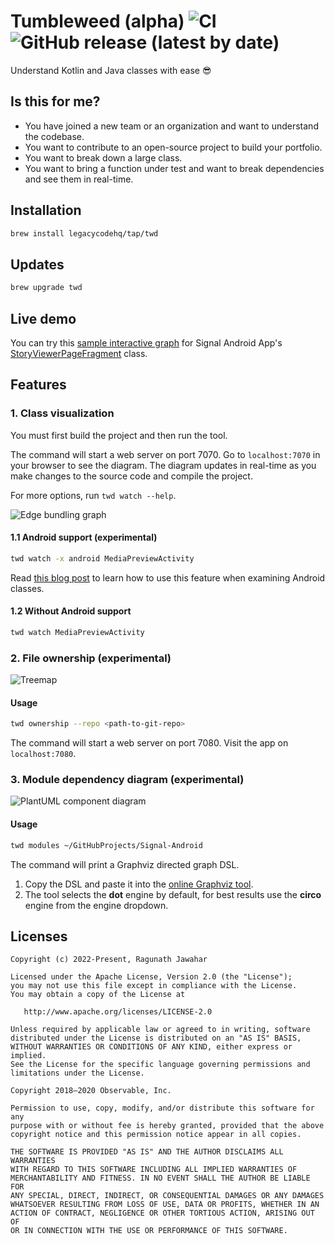 # Tumbleweed (alpha) ![CI](https://github.com/legacycodehq/tumbleweed/actions/workflows/jvm-tests.yml/badge.svg) ![GitHub release (latest by date)](https://img.shields.io/github/v/release/legacycodehq/tumbleweed)

Understand Kotlin and Java classes with ease 😎

## Is this for me?

- You have joined a new team or an organization and want to understand the codebase.
- You want to contribute to an open-source project to build your portfolio.
- You want to break down a large class.
- You want to bring a function under test and want to break dependencies and see them in real-time.

## Installation

```bash
brew install legacycodehq/tap/twd
```

## Updates

```bash
brew upgrade twd
```

## Live demo

You can try this [sample interactive graph](https://redgreenio.github.io/) for Signal Android
App's [StoryViewerPageFragment](https://github.com/signalapp/Signal-Android/blob/ff8f9ca81ae6a25e1e946612c817206b9410d9a1/app/src/main/java/org/thoughtcrime/securesms/stories/viewer/page/StoryViewerPageFragment.kt)
class.

## Features

### 1. Class visualization

You must first build the project and then run the tool.

The command will start a web server on port 7070. Go to `localhost:7070` in your browser to see the diagram. The diagram
updates in real-time as you make changes to the source code and compile the project.

For more options, run `twd watch --help`.

![Edge bundling graph](docs/images/watch.png)

#### 1.1 Android support (experimental)

```bash
twd watch -x android MediaPreviewActivity
```

Read [this blog post](https://legacycode.com/android-support) to learn how to use this feature when examining Android
classes.

#### 1.2 Without Android support

```bash
twd watch MediaPreviewActivity
```

### 2. File ownership (experimental)

![Treemap](docs/images/ownership.png)

#### Usage

```bash
twd ownership --repo <path-to-git-repo>
```

The command will start a web server on port 7080. Visit the app on `localhost:7080`.

### 3. Module dependency diagram (experimental)

![PlantUML component diagram](docs/images/modules.png)

#### Usage

```bash
twd modules ~/GitHubProjects/Signal-Android
```

The command will print a Graphviz directed graph DSL.

1. Copy the DSL and paste it into the [online Graphviz tool](https://dreampuf.github.io/GraphvizOnline).
2. The tool selects the **dot** engine by default, for best results use the **circo** engine from the engine dropdown.

## Licenses

```
Copyright (c) 2022-Present, Ragunath Jawahar

Licensed under the Apache License, Version 2.0 (the "License");
you may not use this file except in compliance with the License.
You may obtain a copy of the License at

   http://www.apache.org/licenses/LICENSE-2.0

Unless required by applicable law or agreed to in writing, software
distributed under the License is distributed on an "AS IS" BASIS,
WITHOUT WARRANTIES OR CONDITIONS OF ANY KIND, either express or implied.
See the License for the specific language governing permissions and
limitations under the License.
```

```
Copyright 2018–2020 Observable, Inc.

Permission to use, copy, modify, and/or distribute this software for any
purpose with or without fee is hereby granted, provided that the above
copyright notice and this permission notice appear in all copies.

THE SOFTWARE IS PROVIDED "AS IS" AND THE AUTHOR DISCLAIMS ALL WARRANTIES
WITH REGARD TO THIS SOFTWARE INCLUDING ALL IMPLIED WARRANTIES OF
MERCHANTABILITY AND FITNESS. IN NO EVENT SHALL THE AUTHOR BE LIABLE FOR
ANY SPECIAL, DIRECT, INDIRECT, OR CONSEQUENTIAL DAMAGES OR ANY DAMAGES
WHATSOEVER RESULTING FROM LOSS OF USE, DATA OR PROFITS, WHETHER IN AN
ACTION OF CONTRACT, NEGLIGENCE OR OTHER TORTIOUS ACTION, ARISING OUT OF
OR IN CONNECTION WITH THE USE OR PERFORMANCE OF THIS SOFTWARE.
```
